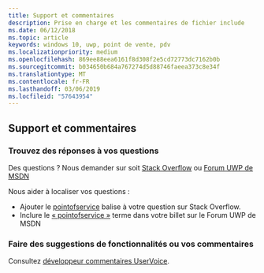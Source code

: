 ```yaml
---
title: Support et commentaires
description: Prise en charge et les commentaires de fichier include
ms.date: 06/12/2018
ms.topic: article
keywords: windows 10, uwp, point de vente, pdv
ms.localizationpriority: medium
ms.openlocfilehash: 869ee88eea6161f8d308f2e5cd72773dc7162b0b
ms.sourcegitcommit: b034650b684a767274d5d88746faeea373c8e34f
ms.translationtype: MT
ms.contentlocale: fr-FR
ms.lasthandoff: 03/06/2019
ms.locfileid: "57643954"
---
```

## <a name="support-and-feedback"></a>Support et commentaires

### <a name="find-answers-to-your-questions"></a>Trouvez des réponses à vos questions

Des questions ? Nous demander sur soit [Stack Overflow](https://aka.ms/pos-stackoverflow) ou [Forum UWP de MSDN](https://aka.ms/pos-msdn-uwpforum)

Nous aider à localiser vos questions :
- Ajouter le [pointofservice](https://aka.ms/pos-stackoverflow) balise à votre question sur Stack Overflow. 
- Inclure le [« pointofservice »](https://aka.ms/pos-msdn-uwpforum) terme dans votre billet sur le Forum UWP de MSDN

### <a name="make-feature-suggestions-or-give-feedback"></a>Faire des suggestions de fonctionnalités ou vos commentaires
Consultez [développeur commentaires UserVoice](https://wpdev.uservoice.com/forums/110705-universal-windows-platform?category_id=202594).
